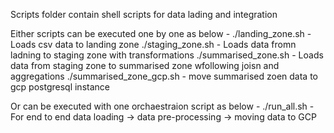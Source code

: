 Scripts folder contain shell scripts for data lading and integration

Either scripts can be executed one by one as below -
./landing_zone.sh - Loads csv data to landing zone
./staging_zone.sh - Loads data fromn ladning to staging zone with transformations
./summarised_zone.sh - Loads data from staging zone to summarised zone wfollowing joisn and aggregations
./summarised_zone_gcp.sh - move summarised zoen data to gcp postgresql instance

Or can be executed with one orchaestraion script as below -
./run_all.sh - For end to end data loading -> data pre-processing -> moving data to GCP 

